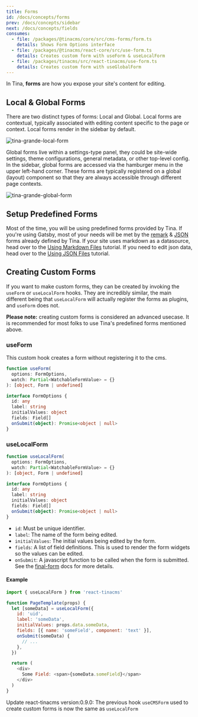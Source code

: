 ```yaml
---
title: Forms
id: /docs/concepts/forms
prev: /docs/concepts/sidebar
next: /docs/concepts/fields
consumes:
  - file: /packages/@tinacms/core/src/cms-forms/form.ts
    details: Shows Form Options interface
  - file: /packages/@tinacms/react-core/src/use-form.ts
    details: Creates custom form with useForm & useLocalForm
  - file: /packages/tinacms/src/react-tinacms/use-form.ts
    details: Creates custom form with useGlobalForm
---
```


In Tina, **forms** are how you expose your site's content for editing.

## Local & Global Forms

There are two distinct types of forms: Local and Global. Local forms are contextual, typically associated with editing content specific to the page or context. Local forms render in the sidebar by default.

![tina-grande-local-form](/img/tina_grande_local_forms.jpg)

Global forms live within a settings-type panel, they could be site-wide settings, theme configurations, general metadata, or other top-level config. In the sidebar, global forms are accessed via the hamburger menu in the upper left-hand corner. These forms are typically registered on a global (layout) component so that they are always accessible through different page contexts.

![tina-grande-global-form](/img/tina-grande-global-form.jpg)

## Setup Predefined Forms

Most of the time, you will be using predefined forms provided by Tina. If you're using Gatsby, most of your needs will be met by the [remark](/docs/gatsby/markdown) & [JSON](/docs/gatsby/json) forms already defined by Tina. If your site uses markdown as a datasource, head over to the [Using Markdown Files](/docs/gatsby/markdown) tutorial. If you need to edit json data, head over to the [Using JSON Files](/docs/gatsby/json) tutorial.

## Creating Custom Forms

If you want to make custom forms, they can be created by invoking the `useForm` or `useLocalForm` hooks. They are incredibly similar, the main different being that `useLocalForm` will actually register the forms as plugins, and `useForm` does not.

<tip>**Please note:** creating custom forms is considered an advanced usecase. It is recommended for most folks to use Tina's predefined forms mentioned above.</tip>

### useForm

This custom hook creates a form without registering it to the cms.

```typescript
function useForm(
  options: FormOptions,
  watch: Partial<WatchableFormValue> = {}
): [object, Form | undefined]

interface FormOptions {
  id: any
  label: string
  initialValues: object
  fields: Field[]
  onSubmit(object): Promise<object | null>
}
```

### useLocalForm

```typescript
function useLocalForm(
  options: FormOptions,
  watch: Partial<WatchableFormValue> = {}
): [object, Form | undefined]

interface FormOptions {
  id: any
  label: string
  initialValues: object
  fields: Field[]
  onSubmit(object): Promise<object | null>
}
```

- `id`: Must be unique identifier.
- `label`: The name of the form being edited.
- `initialValues`: The initial values being edited by the form.
- `fields`: A list of field definitions. This is used to render the form widgets so the values can be edited.
- `onSubmit`: A javascript function to be called when the form is submitted. See the [final-form](https://github.com/final-form/final-form#onsubmit-values-object-form-formapi-callback-errors-object--void--object--promiseobject--void) docs for more details.

#### Example

```javascript
import { useLocalForm } from 'react-tinacms'

function PageTemplate(props) {
  let [someData] = useLocalForm({
    id: 'uid',
    label: 'someData',
    initialValues: props.data.someData,
    fields: [{ name: 'someField', component: 'text' }],
    onSubmit(someData) {
      // ...
    },
  })

  return (
    <div>
      Some Field: <span>{someData.someField}</span>
    </div>
  )
}
```
<tip>Update react-tinacms version:0.9.0: The previous hook `useCMSForm` used to create custom forms is now the same as `useLocalForm`</tip>
